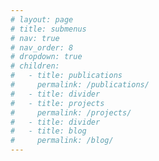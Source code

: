 ```yaml
---
# layout: page
# title: submenus
# nav: true
# nav_order: 8
# dropdown: true
# children:
#   - title: publications
#     permalink: /publications/
#   - title: divider
#   - title: projects
#     permalink: /projects/
#   - title: divider
#   - title: blog
#     permalink: /blog/
---
```

